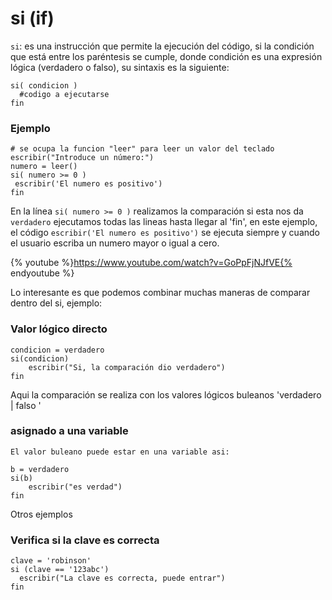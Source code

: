 # si (if)
`si`: es una instrucción que permite la ejecución del código, si la condición que está entre los paréntesis se cumple, donde condición es una expresión lógica (verdadero o falso), su sintaxis es la siguiente:

```
si( condicion )
  #codigo a ejecutarse
fin
```
### Ejemplo

```
# se ocupa la funcion "leer" para leer un valor del teclado
escribir("Introduce un número:")
numero = leer()
si( numero >= 0 )
 escribir('El numero es positivo') 
fin
```
En la línea `si( numero >= 0 )` realizamos la comparación si esta nos da `verdadero` ejecutamos todas las lineas hasta llegar al 'fin', en este ejemplo, el código `escribir('El numero es positivo')` se ejecuta siempre y cuando el usuario escriba un numero mayor o igual a cero.

{% youtube %}https://www.youtube.com/watch?v=GoPpFjNJfVE{% endyoutube %}

Lo interesante es que podemos combinar muchas maneras de comparar dentro del si, ejemplo: 

### Valor lógico directo
```
condicion = verdadero
si(condicion)
    escribir("Si, la comparación dio verdadero")
fin
```
Aqui la comparación se realiza con los valores lógicos buleanos 'verdadero | falso '   


### asignado a una variable
```
El valor buleano puede estar en una variable asi: 

b = verdadero
si(b)
    escribir("es verdad")
fin
```
Otros ejemplos

### Verifica si la clave es correcta
```
clave = 'robinson'
si (clave == '123abc') 
  escribir("La clave es correcta, puede entrar")
fin
```



